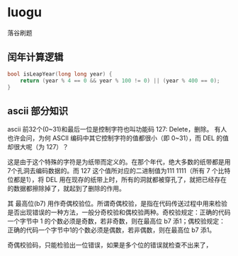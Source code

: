 # luogu
落谷刷题

## 闰年计算逻辑
```cpp
bool isLeapYear(long long year) {
    return (year % 4 == 0 && year % 100 != 0) || (year % 400 == 0);
}
```

## ascii 部分知识
ascii 前32个(0~31)和最后一位是控制字符也叫功能码
127: Delete，删除。
有人也许会问，为何 ASCII 编码中其它控制字符的值都很小（即 0~31），而 DEL 的值却很大呢（为 127）？

这是由于这个特殊的字符是为纸带而定义的。在那个年代，绝大多数的纸带都是用7个孔洞去编码数据的。而 127 这个值所对应的二进制值为111 1111（所有 7 个比特位都是1），将 DEL 用在现存的纸带上时，所有的洞就都被穿孔了，就把已经存在的数据都擦除掉了，就起到了删除的作用。

其 最高位(b7) 用作奇偶校验位。所谓奇偶校验，是指在代码传送过程中用来检验是否出现错误的一种方法，一般分奇校验和偶校验两种。奇校验规定：正确的代码一个字节中 1 的个数必须是奇数，若非奇数，则在最高位 b7 添1；偶校验规定：正确的代码一个字节中1的个数必须是偶数，若非偶数，则在最高位 b7 添1。

奇偶校验码，只能检验出一位错误，如果是多个位的错误就检查不出来了，